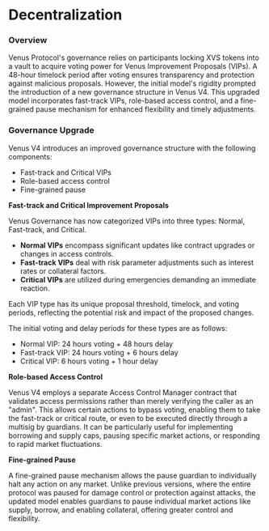 # Decentralization

### Overview

Venus Protocol's governance relies on participants locking XVS tokens into a vault to acquire voting power for Venus Improvement Proposals (VIPs). A 48-hour timelock period after voting ensures transparency and protection against malicious proposals. However, the initial model's rigidity prompted the introduction of a new governance structure in Venus V4. This upgraded model incorporates fast-track VIPs, role-based access control, and a fine-grained pause mechanism for enhanced flexibility and timely adjustments.

### Governance Upgrade

Venus V4 introduces an improved governance structure with the following components:

* Fast-track and Critical VIPs
* Role-based access control
* Fine-grained pause

**Fast-track and Critical Improvement Proposals**

Venus Governance has now categorized VIPs into three types: Normal, Fast-track, and Critical.

* **Normal VIPs** encompass significant updates like contract upgrades or changes in access controls.
* **Fast-track VIPs** deal with risk parameter adjustments such as interest rates or collateral factors.
* **Critical VIPs** are utilized during emergencies demanding an immediate reaction.

Each VIP type has its unique proposal threshold, timelock, and voting periods, reflecting the potential risk and impact of the proposed changes.

The initial voting and delay periods for these types are as follows:

* Normal VIP: 24 hours voting + 48 hours delay
* Fast-track VIP: 24 hours voting + 6 hours delay
* Critical VIP: 6 hours voting + 1 hour delay

**Role-based Access Control**

Venus V4 employs a separate Access Control Manager contract that validates access permissions rather than merely verifying the caller as an "admin". This allows certain actions to bypass voting, enabling them to take the fast-track or critical route, or even to be executed directly through a multisig by guardians. It can be particularly useful for implementing borrowing and supply caps, pausing specific market actions, or responding to rapid market fluctuations.

**Fine-grained Pause**

A fine-grained pause mechanism allows the pause guardian to individually halt any action on any market. Unlike previous versions, where the entire protocol was paused for damage control or protection against attacks, the updated model enables guardians to pause individual market actions like supply, borrow, and enabling collateral, offering greater control and flexibility.
